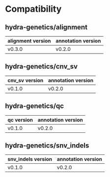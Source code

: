# Compatibility
## hydra-genetics/alignment

| alignment version | annotation version |
| --- | --- |
| v0.3.0 | v0.2.0 |

## hydra-genetics/cnv_sv

| cnv_sv version | annotation version |
| --- | --- |
| v0.1.0 | v0.2.0 |

## hydra-genetics/qc

| qc version | annotation version |
| --- | --- |
| v0.1.0 | v0.2.0 |

## hydra-genetics/snv_indels

| snv_indels version | annotation version |
| --- | --- |
| v0.1.0 | v0.2.0 |
